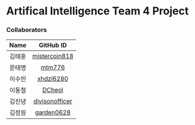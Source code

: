 # Artifical Intelligence Team 4 Project

### Collaborators

|  Name  |                     GitHub ID                     |
| :----: | :-----------------------------------------------: |
| 김태훈 | [mistercoin818](https://github.com/mistercoin818) |
| 문태명 | [mtm776](https://github.com/mtm776)        |
| 이수민 | [xhdzl6280](https://github.com/xhdzl6280)     |
| 이동철 | [DCheol](https://github.com/DCheol)        |
| 김진녕 | [divisonofficer](https://github.com/divisonofficer) |
| 김정원 | [garden0628](https://github.com/garden0628) |

